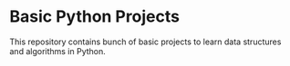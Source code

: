 # Basic Python Projects

This repository contains bunch of basic projects to learn data structures and algorithms in Python. 

